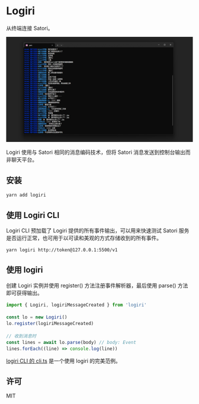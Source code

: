# Logiri

从终端连接 Satori。

![正在输出 Satori 消息的终端](https://raw.githubusercontent.com/ilharp/logiri/master/assets/screenshot1.png)

Logiri 使用与 Satori 相同的消息编码技术，但将 Satori 消息发送到控制台输出而非聊天平台。

## 安装

```sh
yarn add logiri
```

## 使用 Logiri CLI

Logiri CLI 预加载了 Logiri 提供的所有事件输出，可以用来快速测试 Satori
服务是否运行正常，也可用于以可读和美观的方式存储收到的所有事件。

```sh
yarn logiri http://token@127.0.0.1:5500/v1
```

## 使用 logiri

创建 Logiri 实例并使用 register() 方法注册事件解析器，最后使用 parse() 方法即可获得输出。

```ts
import { Logiri, logiriMessageCreated } from 'logiri'

const lo = new Logiri()
lo.register(logiriMessageCreated)

// 收到消息时
const lines = await lo.parse(body) // body: Event
lines.forEach((line) => console.log(line))
```

[logiri CLI 的 cli.ts](https://github.com/ilharp/logiri/blob/master/packages/logiri/src/cli.ts)
是一个使用 logiri 的完美范例。

## 许可

MIT
